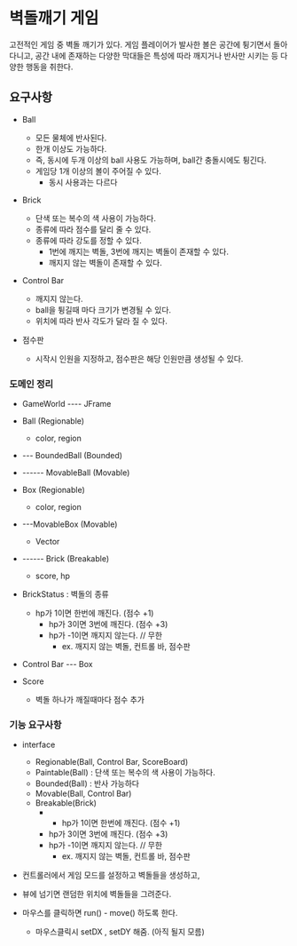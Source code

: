 # 벽돌깨기 게임 
고전적인 게임 중 벽돌 깨기가 있다. 게임 플레이어가 발사한 볼은 공간에 튕기면서 돌아다니고, 공간 내에 존재하는 다양한 막대들은 특성에 따라 깨지거나 반사만 시키는 등 다양한 행동을 취한다.

## 요구사항
- Ball
    - 모든 물체에 반사된다.
    - 한개 이상도 가능하다.
    - 즉, 동시에 두개 이상의 ball 사용도 가능하며, ball간 충돌시에도 튕긴다.
    - 게임당 1개 이상의 볼이 주어질 수 있다.
        - 동시 사용과는 다르다

- Brick
    - 단색 또는 복수의 색 사용이 가능하다.
    - 종류에 따라 점수를 달리 줄 수 있다.
    - 종류에 따라 강도를 정할 수 있다.
        - 1번에 깨지는 벽돌, 3번에 깨지는 벽돌이 존재할 수 있다.
        - 깨지지 않는 벽돌이 존재할 수 있다.

- Control Bar
    - 깨지지 않는다.
    - ball을 튕길때 마다 크기가 변경될 수 있다.
    - 위치에 따라 반사 각도가 달라 질 수 있다.

- 점수판 
    - 시작시 인원을 지정하고, 점수판은 해당 인원만큼 생성될 수 있다.


### 도메인 정리

- GameWorld ---- JFrame


- Ball (Regionable)  
    - color, region

- --- BoundedBall (Bounded)

- ------ MovableBall (Movable)


- Box (Regionable)
    - color, region


- ---MovableBox (Movable)
  - Vector


- ------ Brick (Breakable)
    - score, hp

- BrickStatus : 벽돌의 종류
  - hp가 1이면 한번에 깨진다. (점수 +1)
    - hp가 3이면 3번에 깨진다. (점수 +3)
    - hp가 -1이면 깨지지 않는다.  // 무한
        - ex. 깨지지 않는 벽돌, 컨트롤 바, 점수판

- Control Bar --- Box 

- Score
    - 벽돌 하나가 깨질때마다 점수 추가


### 기능 요구사항
- interface
    - Regionable(Ball, Control Bar, ScoreBoard)
    - Paintable(Ball) : 단색 또는 복수의 색 사용이 가능하다.
    - Bounded(Ball) : 반사 가능하다
    - Movable(Ball, Control Bar) 
    - Breakable(Brick)
      -    - hp가 1이면 한번에 깨진다. (점수 +1)
      - hp가 3이면 3번에 깨진다. (점수 +3)
      - hp가 -1이면 깨지지 않는다.  // 무한
          - ex. 깨지지 않는 벽돌, 컨트롤 바, 점수판


- 컨트롤러에서 게임 모드를 설정하고 벽돌들을 생성하고, 
- 뷰에 넘기면 랜덤한 위치에 벽돌들을 그려준다. 
- 마우스를 클릭하면 run() - move() 하도록 한다. 
  - 마우스클릭시 setDX , setDY 해줌. (아직 될지 모름)


